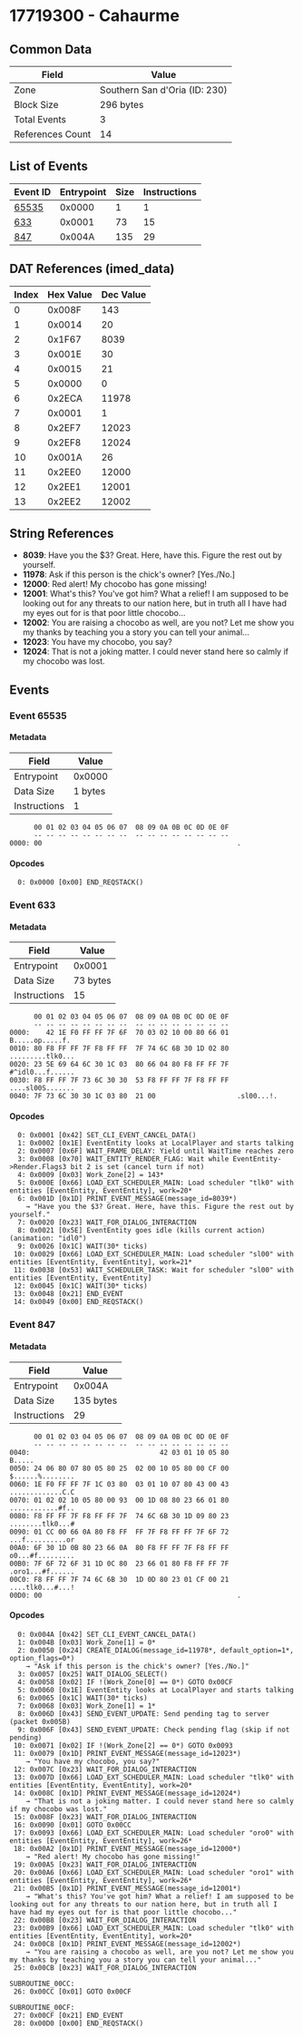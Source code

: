 # 17719300 - Cahaurme

## Common Data

| Field            | Value                         |
|------------------|-------------------------------|
| Zone             | Southern San d'Oria (ID: 230) |
| Block Size       | 296 bytes                     |
| Total Events     | 3                             |
| References Count | 14                            |

## List of Events

| Event ID              | Entrypoint   |   Size |   Instructions |
|-----------------------|--------------|--------|----------------|
| [65535](#event-65535) | 0x0000       |      1 |              1 |
| [633](#event-633)     | 0x0001       |     73 |             15 |
| [847](#event-847)     | 0x004A       |    135 |             29 |

## DAT References (imed_data)

|   Index | Hex Value   |   Dec Value |
|---------|-------------|-------------|
|       0 | 0x008F      |         143 |
|       1 | 0x0014      |          20 |
|       2 | 0x1F67      |        8039 |
|       3 | 0x001E      |          30 |
|       4 | 0x0015      |          21 |
|       5 | 0x0000      |           0 |
|       6 | 0x2ECA      |       11978 |
|       7 | 0x0001      |           1 |
|       8 | 0x2EF7      |       12023 |
|       9 | 0x2EF8      |       12024 |
|      10 | 0x001A      |          26 |
|      11 | 0x2EE0      |       12000 |
|      12 | 0x2EE1      |       12001 |
|      13 | 0x2EE2      |       12002 |

## String References

- **8039**: Have you the $3? Great. Here, have this. Figure the rest out by yourself.
- **11978**: Ask if this person is the chick's owner? [Yes./No.]
- **12000**: Red alert! My chocobo has gone missing!
- **12001**: What's this? You've got him? What a relief! I am supposed to be looking out for any threats to our nation here, but in truth all I have had my eyes out for is that poor little chocobo...
- **12002**: You are raising a chocobo as well, are you not? Let me show you my thanks by teaching you a story you can tell your animal...
- **12023**: You have my chocobo, you say?
- **12024**: That is not a joking matter. I could never stand here so calmly if my chocobo was lost.

## Events

### Event 65535

#### Metadata

| Field        | Value   |
|--------------|---------|
| Entrypoint   | 0x0000  |
| Data Size    | 1 bytes |
| Instructions | 1       |

```
      00 01 02 03 04 05 06 07  08 09 0A 0B 0C 0D 0E 0F
      -- -- -- -- -- -- -- --  -- -- -- -- -- -- -- --
0000: 00                                                .               
```

#### Opcodes

```
  0: 0x0000 [0x00] END_REQSTACK()
```

### Event 633

#### Metadata

| Field        | Value    |
|--------------|----------|
| Entrypoint   | 0x0001   |
| Data Size    | 73 bytes |
| Instructions | 15       |

```
      00 01 02 03 04 05 06 07  08 09 0A 0B 0C 0D 0E 0F
      -- -- -- -- -- -- -- --  -- -- -- -- -- -- -- --
0000:    42 1E F0 FF FF 7F 6F  70 03 02 10 00 80 66 01   B.....op.....f.
0010: 80 F8 FF FF 7F F8 FF FF  7F 74 6C 6B 30 1D 02 80  .........tlk0...
0020: 23 5E 69 64 6C 30 1C 03  80 66 04 80 F8 FF FF 7F  #^idl0...f......
0030: F8 FF FF 7F 73 6C 30 30  53 F8 FF FF 7F F8 FF FF  ....sl00S.......
0040: 7F 73 6C 30 30 1C 03 80  21 00                    .sl00...!.      
```

#### Opcodes

```
  0: 0x0001 [0x42] SET_CLI_EVENT_CANCEL_DATA()
  1: 0x0002 [0x1E] EventEntity looks at LocalPlayer and starts talking
  2: 0x0007 [0x6F] WAIT_FRAME_DELAY: Yield until WaitTime reaches zero
  3: 0x0008 [0x70] WAIT_ENTITY_RENDER_FLAG: Wait while EventEntity->Render.Flags3 bit 2 is set (cancel turn if not)
  4: 0x0009 [0x03] Work_Zone[2] = 143*
  5: 0x000E [0x66] LOAD_EXT_SCHEDULER_MAIN: Load scheduler "tlk0" with entities [EventEntity, EventEntity], work=20*
  6: 0x001D [0x1D] PRINT_EVENT_MESSAGE(message_id=8039*)
    → "Have you the $3? Great. Here, have this. Figure the rest out by yourself."
  7: 0x0020 [0x23] WAIT_FOR_DIALOG_INTERACTION
  8: 0x0021 [0x5E] EventEntity goes idle (kills current action) (animation: "idl0")
  9: 0x0026 [0x1C] WAIT(30* ticks)
 10: 0x0029 [0x66] LOAD_EXT_SCHEDULER_MAIN: Load scheduler "sl00" with entities [EventEntity, EventEntity], work=21*
 11: 0x0038 [0x53] WAIT_SCHEDULER_TASK: Wait for scheduler "sl00" with entities [EventEntity, EventEntity]
 12: 0x0045 [0x1C] WAIT(30* ticks)
 13: 0x0048 [0x21] END_EVENT
 14: 0x0049 [0x00] END_REQSTACK()
```

### Event 847

#### Metadata

| Field        | Value     |
|--------------|-----------|
| Entrypoint   | 0x004A    |
| Data Size    | 135 bytes |
| Instructions | 29        |

```
      00 01 02 03 04 05 06 07  08 09 0A 0B 0C 0D 0E 0F
      -- -- -- -- -- -- -- --  -- -- -- -- -- -- -- --
0040:                                42 03 01 10 05 80            B.....
0050: 24 06 80 07 80 05 80 25  02 00 10 05 80 00 CF 00  $......%........
0060: 1E F0 FF FF 7F 1C 03 80  03 01 10 07 80 43 00 43  .............C.C
0070: 01 02 02 10 05 80 00 93  00 1D 08 80 23 66 01 80  ............#f..
0080: F8 FF FF 7F F8 FF FF 7F  74 6C 6B 30 1D 09 80 23  ........tlk0...#
0090: 01 CC 00 66 0A 80 F8 FF  FF 7F F8 FF FF 7F 6F 72  ...f..........or
00A0: 6F 30 1D 0B 80 23 66 0A  80 F8 FF FF 7F F8 FF FF  o0...#f.........
00B0: 7F 6F 72 6F 31 1D 0C 80  23 66 01 80 F8 FF FF 7F  .oro1...#f......
00C0: F8 FF FF 7F 74 6C 6B 30  1D 0D 80 23 01 CF 00 21  ....tlk0...#...!
00D0: 00                                                .               
```

#### Opcodes

```
  0: 0x004A [0x42] SET_CLI_EVENT_CANCEL_DATA()
  1: 0x004B [0x03] Work_Zone[1] = 0*
  2: 0x0050 [0x24] CREATE_DIALOG(message_id=11978*, default_option=1*, option_flags=0*)
    → "Ask if this person is the chick's owner? [Yes./No.]"
  3: 0x0057 [0x25] WAIT_DIALOG_SELECT()
  4: 0x0058 [0x02] IF !(Work_Zone[0] == 0*) GOTO 0x00CF
  5: 0x0060 [0x1E] EventEntity looks at LocalPlayer and starts talking
  6: 0x0065 [0x1C] WAIT(30* ticks)
  7: 0x0068 [0x03] Work_Zone[1] = 1*
  8: 0x006D [0x43] SEND_EVENT_UPDATE: Send pending tag to server (packet 0x005B)
  9: 0x006F [0x43] SEND_EVENT_UPDATE: Check pending flag (skip if not pending)
 10: 0x0071 [0x02] IF !(Work_Zone[2] == 0*) GOTO 0x0093
 11: 0x0079 [0x1D] PRINT_EVENT_MESSAGE(message_id=12023*)
    → "You have my chocobo, you say?"
 12: 0x007C [0x23] WAIT_FOR_DIALOG_INTERACTION
 13: 0x007D [0x66] LOAD_EXT_SCHEDULER_MAIN: Load scheduler "tlk0" with entities [EventEntity, EventEntity], work=20*
 14: 0x008C [0x1D] PRINT_EVENT_MESSAGE(message_id=12024*)
    → "That is not a joking matter. I could never stand here so calmly if my chocobo was lost."
 15: 0x008F [0x23] WAIT_FOR_DIALOG_INTERACTION
 16: 0x0090 [0x01] GOTO 0x00CC
 17: 0x0093 [0x66] LOAD_EXT_SCHEDULER_MAIN: Load scheduler "oro0" with entities [EventEntity, EventEntity], work=26*
 18: 0x00A2 [0x1D] PRINT_EVENT_MESSAGE(message_id=12000*)
    → "Red alert! My chocobo has gone missing!"
 19: 0x00A5 [0x23] WAIT_FOR_DIALOG_INTERACTION
 20: 0x00A6 [0x66] LOAD_EXT_SCHEDULER_MAIN: Load scheduler "oro1" with entities [EventEntity, EventEntity], work=26*
 21: 0x00B5 [0x1D] PRINT_EVENT_MESSAGE(message_id=12001*)
    → "What's this? You've got him? What a relief! I am supposed to be looking out for any threats to our nation here, but in truth all I have had my eyes out for is that poor little chocobo..."
 22: 0x00B8 [0x23] WAIT_FOR_DIALOG_INTERACTION
 23: 0x00B9 [0x66] LOAD_EXT_SCHEDULER_MAIN: Load scheduler "tlk0" with entities [EventEntity, EventEntity], work=20*
 24: 0x00C8 [0x1D] PRINT_EVENT_MESSAGE(message_id=12002*)
    → "You are raising a chocobo as well, are you not? Let me show you my thanks by teaching you a story you can tell your animal..."
 25: 0x00CB [0x23] WAIT_FOR_DIALOG_INTERACTION

SUBROUTINE_00CC:
 26: 0x00CC [0x01] GOTO 0x00CF

SUBROUTINE_00CF:
 27: 0x00CF [0x21] END_EVENT
 28: 0x00D0 [0x00] END_REQSTACK()
```
